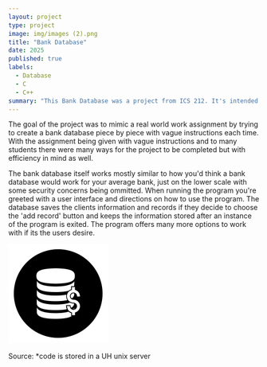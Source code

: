 ```yaml
---
layout: project
type: project
image: img/images (2).png
title: "Bank Database"
date: 2025
published: true
labels:
  - Database
  - C
  - C++
summary: "This Bank Database was a project from ICS 212. It's intended to recreate the way a Bank Database works with the programming languages C and C++"
---
```


The goal of the project was to mimic a real world work assignment by trying to create a bank database piece by piece with vague instructions each time. With the assignment being given with vague instructions and to many students there were many ways for the project to be completed but with efficiency in mind as well.

The bank database itself works mostly similar to how you'd think a bank database would work for your average bank, just on the lower scale with some security concerns being ommitted. When running the program you're greeted with a user interface and directions on how to use the program. The database saves the clients information and records if they decide to choose the 'add record' button and keeps the information stored after an instance of the program is exited. The program offers many more options to work with if its the users desire.


<div class="text-center p-4">
  <img width="200px" src="../img/banksmol.png" class="img-thumbnail" >
</div>


Source: *code is stored in a UH unix server
